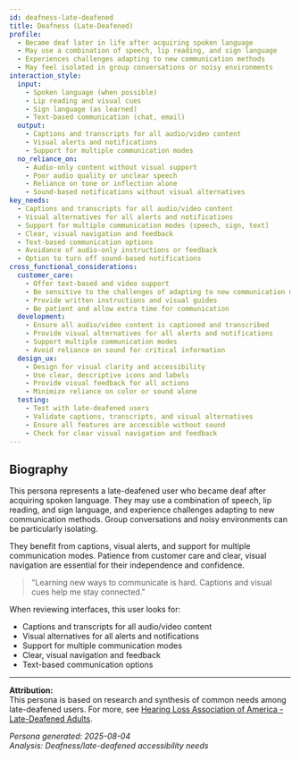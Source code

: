 ```yaml
---
id: deafness-late-deafened 
title: Deafness (Late-Deafened)
profile:
  - Became deaf later in life after acquiring spoken language
  - May use a combination of speech, lip reading, and sign language
  - Experiences challenges adapting to new communication methods
  - May feel isolated in group conversations or noisy environments
interaction_style:
  input:
    - Spoken language (when possible)
    - Lip reading and visual cues
    - Sign language (as learned)
    - Text-based communication (chat, email)
  output:
    - Captions and transcripts for all audio/video content
    - Visual alerts and notifications
    - Support for multiple communication modes
  no_reliance_on:
    - Audio-only content without visual support
    - Poor audio quality or unclear speech
    - Reliance on tone or inflection alone
    - Sound-based notifications without visual alternatives
key_needs:
  - Captions and transcripts for all audio/video content
  - Visual alternatives for all alerts and notifications
  - Support for multiple communication modes (speech, sign, text)
  - Clear, visual navigation and feedback
  - Text-based communication options
  - Avoidance of audio-only instructions or feedback
  - Option to turn off sound-based notifications
cross_functional_considerations:
  customer_care:
    - Offer text-based and video support
    - Be sensitive to the challenges of adapting to new communication methods
    - Provide written instructions and visual guides
    - Be patient and allow extra time for communication
  development:
    - Ensure all audio/video content is captioned and transcribed
    - Provide visual alternatives for all alerts and notifications
    - Support multiple communication modes
    - Avoid reliance on sound for critical information
  design_ux:
    - Design for visual clarity and accessibility
    - Use clear, descriptive icons and labels
    - Provide visual feedback for all actions
    - Minimize reliance on color or sound alone
  testing:
    - Test with late-deafened users
    - Validate captions, transcripts, and visual alternatives
    - Ensure all features are accessible without sound
    - Check for clear visual navigation and feedback
---
```


## Biography

This persona represents a late-deafened user who became deaf after acquiring spoken language. They may use a combination of speech, lip reading, and sign language, and experience challenges adapting to new communication methods. Group conversations and noisy environments can be particularly isolating.

They benefit from captions, visual alerts, and support for multiple communication modes. Patience from customer care and clear, visual navigation are essential for their independence and confidence.

> "Learning new ways to communicate is hard. Captions and visual cues help me stay connected."

When reviewing interfaces, this user looks for:
- Captions and transcripts for all audio/video content
- Visual alternatives for all alerts and notifications
- Support for multiple communication modes
- Clear, visual navigation and feedback
- Text-based communication options

---

**Attribution:**  
This persona is based on research and synthesis of common needs among late-deafened users. For more, see [Hearing Loss Association of America - Late-Deafened Adults](https://www.hearingloss.org/).

*Persona generated: 2025-08-04*  
*Analysis: Deafness/late-deafened accessibility needs*
